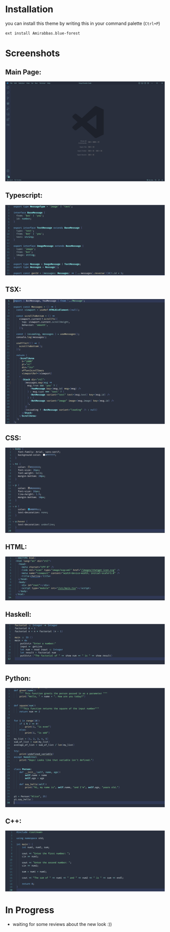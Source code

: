 # Installation

you can install this theme by writing this in your command palette (`Ctrl+P`)

    ext install Amirabbas.blue-forest

# Screenshots


## Main Page:
![main](screenshots/main.png)

## Typescript:
![ts](screenshots/ts.png)

## TSX:
![tsx](screenshots/tsx.png)

## CSS:
![css](screenshots/css.png)

## HTML:
![html](screenshots/html.png)

## Haskell:
![haskell](screenshots/haskell.png)

## Python:
![python](screenshots/python.png)

## C++:
![cpp](screenshots/cpp.png)


# In Progress

- waiting for some reviews about the new look :))
